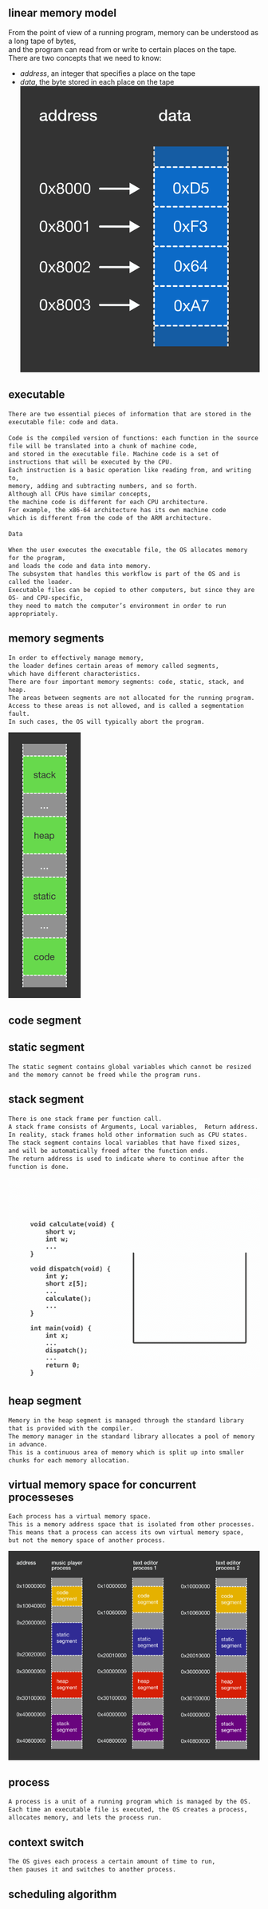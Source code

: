 linear memory model
-------------------
From the point of view of a running program, memory can be understood as a long tape of bytes,  
and the program can read from or write to certain places on the tape.  
There are two concepts that we need to know:  
- *address*, an integer that specifies a place on the tape
- *data*, the byte stored in each place on the tape
![addressData](https://github.com/Youcheng/ServerTuning/blob/master/Memory/addressData.png)


executable
----------
    There are two essential pieces of information that are stored in the executable file: code and data.
     
    Code is the compiled version of functions: each function in the source file will be translated into a chunk of machine code, 
    and stored in the executable file. Machine code is a set of instructions that will be executed by the CPU. 
    Each instruction is a basic operation like reading from, and writing to, 
    memory, adding and subtracting numbers, and so forth. 
    Although all CPUs have similar concepts, 
    the machine code is different for each CPU architecture. 
    For example, the x86-64 architecture has its own machine code 
    which is different from the code of the ARM architecture.
    
    Data
    
    When the user executes the executable file, the OS allocates memory for the program, 
    and loads the code and data into memory. 
    The subsystem that handles this workflow is part of the OS and is called the loader.
    Executable files can be copied to other computers, but since they are OS- and CPU-specific, 
    they need to match the computer’s environment in order to run appropriately.

memory segments
---------------
    In order to effectively manage memory, 
    the loader defines certain areas of memory called segments, 
    which have different characteristics. 
    There are four important memory segments: code, static, stack, and heap.
    The areas between segments are not allocated for the running program. 
    Access to these areas is not allowed, and is called a segmentation fault. 
    In such cases, the OS will typically abort the program.
     
![memorySegments](https://github.com/Youcheng/ServerTuning/blob/master/Memory/memorySegments.png)

code segment
------------

static segment
--------------
    The static segment contains global variables which cannot be resized 
    and the memory cannot be freed while the program runs.
 
stack segment
-------------
    There is one stack frame per function call.
    A stack frame consists of Arguments, Local variables,  Return address.
    In reality, stack frames hold other information such as CPU states.
    The stack segment contains local variables that have fixed sizes, 
    and will be automatically freed after the function ends.
    The return address is used to indicate where to continue after the function is done.
![callStackAnimation](https://github.com/Youcheng/ServerTuning/blob/master/Memory/callStackAnimation.gif)

heap segment
------------
    Memory in the heap segment is managed through the standard library that is provided with the compiler. 
    The memory manager in the standard library allocates a pool of memory in advance. 
    This is a continuous area of memory which is split up into smaller chunks for each memory allocation.

virtual memory space for concurrent processeses
-----------------------------------------------
    Each process has a virtual memory space. 
    This is a memory address space that is isolated from other processes. 
    This means that a process can access its own virtual memory space, 
    but not the memory space of another process.

![virtualMemorySpace](https://github.com/Youcheng/ServerTuning/blob/master/Memory/virtualMemorySpace.png)



process
-------
    A process is a unit of a running program which is managed by the OS. 
    Each time an executable file is executed, the OS creates a process, 
    allocates memory, and lets the process run.
    
context switch
--------------
    The OS gives each process a certain amount of time to run, 
    then pauses it and switches to another process.
    
    
scheduling algorithm
--------------------

    
    